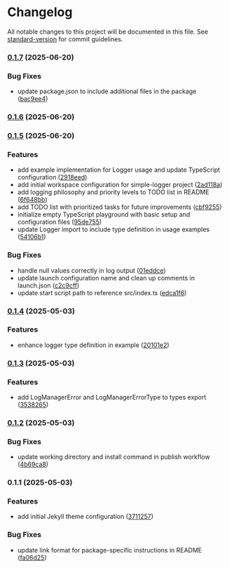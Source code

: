 # Changelog

All notable changes to this project will be documented in this file. See [standard-version](https://github.com/conventional-changelog/standard-version) for commit guidelines.

### [0.1.7](https://github.com/madooei/simple-logger/compare/v0.1.6...v0.1.7) (2025-06-20)


### Bug Fixes

* update package.json to include additional files in the package ([bac9ee4](https://github.com/madooei/simple-logger/commit/bac9ee46a8fdf4203fd491b2de356b09443e0983))

### [0.1.6](https://github.com/madooei/simple-logger/compare/v0.1.5...v0.1.6) (2025-06-20)

### [0.1.5](https://github.com/madooei/simple-logger/compare/v0.1.4...v0.1.5) (2025-06-20)

### Features

- add example implementation for Logger usage and update TypeScript configuration ([2918eed](https://github.com/madooei/simple-logger/commit/2918eed11c9986a27ad85f51302d313ae1d89d94))
- add initial workspace configuration for simple-logger project ([2ad118a](https://github.com/madooei/simple-logger/commit/2ad118a3292c5ebac254d3363d4d50f6ad4c10fb))
- add logging philosophy and priority levels to TODO list in README ([6f648bb](https://github.com/madooei/simple-logger/commit/6f648bb8c23b931adac95338cdae460db532e490))
- add TODO list with prioritized tasks for future improvements ([cbf9255](https://github.com/madooei/simple-logger/commit/cbf9255b3868c7cf5d3839a28ed2d978f58e4197))
- initialize empty TypeScript playground with basic setup and configuration files ([95de755](https://github.com/madooei/simple-logger/commit/95de7551b5d67c47e687e2ea8cd44b3e2caad631))
- update Logger import to include type definition in usage examples ([54106b1](https://github.com/madooei/simple-logger/commit/54106b1d3c70b2c8bb4f01ff3d2b61a59032960a))

### Bug Fixes

- handle null values correctly in log output ([01eddce](https://github.com/madooei/simple-logger/commit/01eddcea6b690bcba437486cd48bed033d128d4e))
- update launch configuration name and clean up comments in launch.json ([c2c9cff](https://github.com/madooei/simple-logger/commit/c2c9cff2f40287c32977d504839f8763a3c652cc))
- update start script path to reference src/index.ts ([edca1f6](https://github.com/madooei/simple-logger/commit/edca1f64a5384723adeef1690e673de702cfa975))

### [0.1.4](https://github.com/proj-coursebook/simple-logger/compare/v0.1.3...v0.1.4) (2025-05-03)

### Features

- enhance logger type definition in example ([20101e2](https://github.com/proj-coursebook/simple-logger/commit/20101e2900f4eadc04625cd7953ef7ab43d75638))

### [0.1.3](https://github.com/proj-coursebook/simple-logger/compare/v0.1.2...v0.1.3) (2025-05-03)

### Features

- add LogManagerError and LogManagerErrorType to types export ([3538265](https://github.com/proj-coursebook/simple-logger/commit/3538265b58f86e1136cc8bb1f92bf41fee5dce8e))

### [0.1.2](https://github.com/proj-coursebook/simple-logger/compare/v0.1.1...v0.1.2) (2025-05-03)

### Bug Fixes

- update working directory and install command in publish workflow ([4b69ca8](https://github.com/proj-coursebook/simple-logger/commit/4b69ca8eff46cb1b70aef8e2bd2d9335c6fb0c3b))

### 0.1.1 (2025-05-03)

### Features

- add initial Jekyll theme configuration ([3711257](https://github.com/proj-coursebook/simple-logger/commit/3711257cb746cbb01ea1a6f9a7112ac381428074))

### Bug Fixes

- update link format for package-specific instructions in README ([fa06d25](https://github.com/proj-coursebook/simple-logger/commit/fa06d25db9a27d46fd3115cd3a5e9059b2379c3e))
